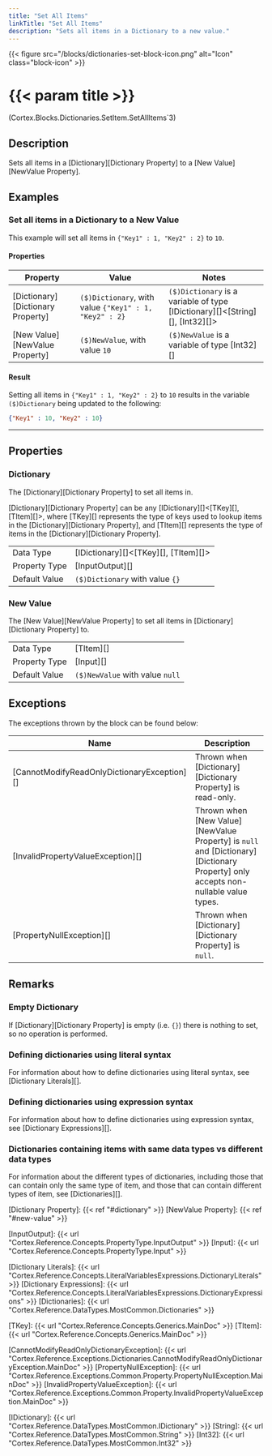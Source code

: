 ```yaml
---
title: "Set All Items"
linkTitle: "Set All Items"
description: "Sets all items in a Dictionary to a new value."
---
```


{{< figure src="/blocks/dictionaries-set-block-icon.png" alt="Icon" class="block-icon" >}}

# {{< param title >}}

<p class="namespace">(Cortex.Blocks.Dictionaries.SetItem.SetAllItems`3)</p>

## Description

Sets all items in a [Dictionary][Dictionary Property] to a [New Value][NewValue Property].

## Examples

### Set all items in a Dictionary to a New Value

This example will set all items in `{"Key1" : 1, "Key2" : 2}` to `10`.

#### Properties

| Property           | Value                     | Notes                                    |
|--------------------|---------------------------|------------------------------------------|
| [Dictionary][Dictionary Property] | `($)Dictionary`, with value `{"Key1" : 1, "Key2" : 2}` | `($)Dictionary` is a variable of type [IDictionary][]&lt;[String][], [Int32][]&gt; |
| [New Value][NewValue Property] | `($)NewValue`, with value `10` | `($)NewValue` is a variable of type [Int32][] |

#### Result

Setting all items in `{"Key1" : 1, "Key2" : 2}` to `10` results in the variable `($)Dictionary` being updated to the following:

```json
{"Key1" : 10, "Key2" : 10}
```

***

## Properties

### Dictionary

The [Dictionary][Dictionary Property] to set all items in.  

[Dictionary][Dictionary Property] can be any [IDictionary][]&lt;[TKey][], [TItem][]&gt;, where [TKey][] represents the type of keys used to lookup items in the [Dictionary][Dictionary Property], and [TItem][] represents the type of items in the [Dictionary][Dictionary Property].
  
| | |
|--------------------|---------------------------|
| Data Type | [IDictionary][]&lt;[TKey][], [TItem][]&gt; |
| Property Type | [InputOutput][] |
| Default Value | `($)Dictionary` with value `{}` |

### New Value

The [New Value][NewValue Property] to set all items in [Dictionary][Dictionary Property] to.  
  
| | |
|--------------------|---------------------------|
| Data Type | [TItem][] |
| Property Type | [Input][] |
| Default Value | `($)NewValue` with value `null` |

## Exceptions

The exceptions thrown by the block can be found below:

| Name     | Description |
|----------|-------------|
| [CannotModifyReadOnlyDictionaryException][] | Thrown when [Dictionary][Dictionary Property] is read-only. |
| [InvalidPropertyValueException][] | Thrown when [New Value][NewValue Property] is `null` and [Dictionary][Dictionary Property] only accepts non-nullable value types. |
| [PropertyNullException][] | Thrown when [Dictionary][Dictionary Property] is `null`. |

## Remarks

### Empty Dictionary

If [Dictionary][Dictionary Property] is empty (i.e. `{}`) there is nothing to set, so no operation is performed.

### Defining dictionaries using literal syntax

For information about how to define dictionaries using literal syntax, see [Dictionary Literals][].

### Defining dictionaries using expression syntax

For information about how to define dictionaries using expression syntax, see [Dictionary Expressions][].

### Dictionaries containing items with same data types vs different data types

For information about the different types of dictionaries, including those that can contain only the same type of item, and those that can contain different types of item, see [Dictionaries][].

[Dictionary Property]: {{< ref "#dictionary" >}}
[NewValue Property]: {{< ref "#new-value" >}}

[InputOutput]: {{< url "Cortex.Reference.Concepts.PropertyType.InputOutput" >}}
[Input]: {{< url "Cortex.Reference.Concepts.PropertyType.Input" >}}

[Dictionary Literals]: {{< url "Cortex.Reference.Concepts.LiteralVariablesExpressions.DictionaryLiterals" >}}
[Dictionary Expressions]: {{< url "Cortex.Reference.Concepts.LiteralVariablesExpressions.DictionaryExpressions" >}}
[Dictionaries]: {{< url "Cortex.Reference.DataTypes.MostCommon.Dictionaries" >}}

[TKey]: {{< url "Cortex.Reference.Concepts.Generics.MainDoc" >}}
[TItem]: {{< url "Cortex.Reference.Concepts.Generics.MainDoc" >}}

[CannotModifyReadOnlyDictionaryException]: {{< url "Cortex.Reference.Exceptions.Dictionaries.CannotModifyReadOnlyDictionaryException.MainDoc" >}}
[PropertyNullException]: {{< url "Cortex.Reference.Exceptions.Common.Property.PropertyNullException.MainDoc" >}}
[InvalidPropertyValueException]: {{< url "Cortex.Reference.Exceptions.Common.Property.InvalidPropertyValueException.MainDoc" >}}

[IDictionary]: {{< url "Cortex.Reference.DataTypes.MostCommon.IDictionary" >}}
[String]: {{< url "Cortex.Reference.DataTypes.MostCommon.String" >}}
[Int32]: {{< url "Cortex.Reference.DataTypes.MostCommon.Int32" >}}
